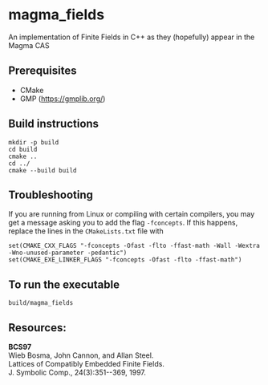 # magma_fields

An implementation of Finite Fields in C++ as they (hopefully) appear in the Magma CAS

## Prerequisites

- CMake
- GMP (https://gmplib.org/)

## Build instructions

```
mkdir -p build
cd build
cmake ..
cd ../
cmake --build build
```

## Troubleshooting 

If you are running from Linux or compiling with certain compilers, you may get a message asking you to add the flag `-fconcepts`. If this happens, replace the lines in the `CMakeLists.txt` file with 
```
set(CMAKE_CXX_FLAGS "-fconcepts -Ofast -flto -ffast-math -Wall -Wextra -Wno-unused-parameter -pedantic")
set(CMAKE_EXE_LINKER_FLAGS "-fconcepts -Ofast -flto -ffast-math")
```

## To run the executable

```
build/magma_fields
```

## Resources:

**BCS97**  
Wieb Bosma, John Cannon, and Allan Steel.  
Lattices of Compatibly Embedded Finite Fields.  
J. Symbolic Comp., 24(3):351--369, 1997.   
